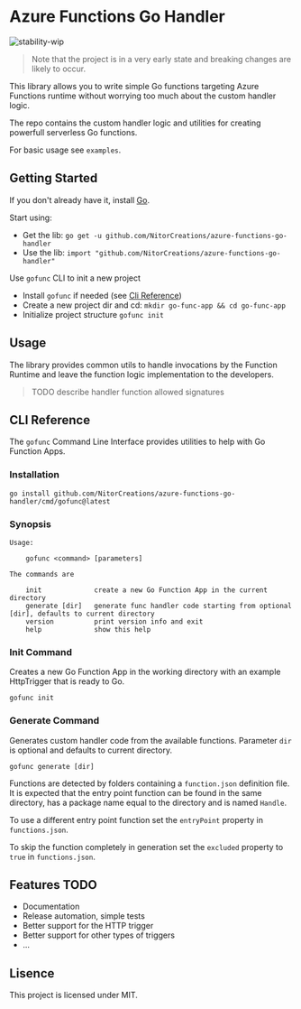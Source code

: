 # Azure Functions Go Handler

![stability-wip](https://img.shields.io/badge/stability-wip-lightgrey.svg)

> Note that the project is in a very early state and breaking changes are likely to occur.

This library allows you to write simple Go functions targeting Azure Functions
runtime without worrying too much about the custom handler logic.

The repo contains the custom handler logic and utilities for creating powerfull
serverless Go functions.

For basic usage see `examples`.

## Getting Started

If you don't already have it, install [Go](https://go.dev/dl/).

Start using:

- Get the lib: `go get -u github.com/NitorCreations/azure-functions-go-handler`
- Use the lib: `import "github.com/NitorCreations/azure-functions-go-handler"`

Use `gofunc` CLI to init a new project

- Install `gofunc` if needed (see [Cli Reference](#cli-reference))
- Create a new project dir and cd: `mkdir go-func-app && cd go-func-app`
- Initialize project structure `gofunc init`

## Usage

The library provides common utils to handle invocations by the Function Runtime and leave the function logic implementation to the developers.

> TODO describe handler function allowed signatures

## CLI Reference

The `gofunc` Command Line Interface provides utilities to help with Go Function Apps.

### Installation

```shell
go install github.com/NitorCreations/azure-functions-go-handler/cmd/gofunc@latest
```

### Synopsis

```
Usage:

    gofunc <command> [parameters]

The commands are

    init             create a new Go Function App in the current directory
    generate [dir]   generate func handler code starting from optional [dir], defaults to current directory
    version          print version info and exit
    help             show this help
```

### Init Command

Creates a new Go Function App in the working directory with an example HttpTrigger that is ready to Go.

```shell
gofunc init
```

### Generate Command

Generates custom handler code from the available functions. Parameter `dir` is optional and defaults to current directory.

```
gofunc generate [dir]
```

Functions are detected by folders containing a `function.json` definition file.
It is expected that the entry point function can be found in the same directory, has a package name equal to the directory and is named `Handle`.

To use a different entry point function set the `entryPoint` property in `functions.json`.

To skip the function completely in generation set the `excluded` property to `true` in `functions.json`.

## Features TODO

- Documentation
- Release automation, simple tests
- Better support for the HTTP trigger
- Better support for other types of triggers
- ...

## Lisence

This project is licensed under MIT.
